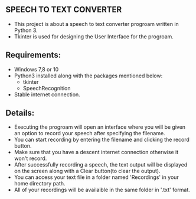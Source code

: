 ## SPEECH TO TEXT CONVERTER

* This project is about a speech to text converter progroam written in Python 3.
* Tkinter is used for designing the User Interface for the progroam.

## Requirements:
- Windows 7,8 or 10
- Python3 installed along with the packages mentioned below:
   * tkinter
   * SpeechRecognition
- Stable internet connection.
   
## Details:
- Executing the progroam will open an interface where you will be given an option to record your speech after specifying the filename.
- You can start recording by entering the filename and clicking the record button. 
- Make sure that you have a descent internet connection otherwise it won't record.
- After successfully recording a speech, the text output will be displayed on the screen along with a Clear button(to clear the output).
- You can access your text file in a folder named 'Recordings' in your home directory path.
- All of your recordings will be availaible in the same folder in '.txt' format.